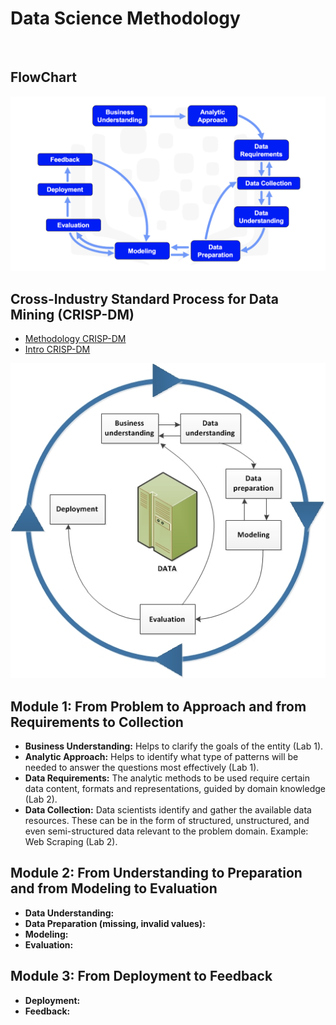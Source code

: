 # Data Science Methodology

![]()

## FlowChart
![](https://github.com/FacuJulia/IBM-Data-Science-Professional-Certificate/blob/main/Course%203/img/Datascience_methodology_flowchart.png)

## Cross-Industry Standard Process for Data Mining (CRISP-DM)
* [Methodology CRISP-DM](https://cf-courses-data.s3.us.cloud-object-storage.appdomain.cloud/IBMDeveloperSkillsNetwork-DS0103EN-SkillsNetwork/labs/Module%201/CRISP-DM.md.html?origin=www.coursera.org)
* [Intro CRISP-DM](https://www.ibm.com/docs/en/spss-modeler/saas?topic=dm-crisp-help-overview)

![](https://github.com/FacuJulia/IBM-Data-Science-Professional-Certificate/blob/main/Course%203/img/crisp_process.jpg)

## Module 1: From Problem to Approach and from Requirements to Collection
* **Business Understanding:** Helps to clarify the goals of the entity (Lab 1).
* **Analytic Approach:** Helps to identify what type of patterns will be needed to answer the questions most effectively (Lab 1).
* **Data Requirements:** The analytic methods to be used require certain data content, formats and representations, guided by domain knowledge (Lab 2).
* **Data Collection:** Data scientists identify and gather the available data resources. These can be in the form of structured, unstructured, and even semi-structured data relevant to the problem domain. Example: Web Scraping (Lab 2).

## Module 2: From Understanding to Preparation and from Modeling to Evaluation
* **Data Understanding:**
* **Data Preparation (missing, invalid values):**
* **Modeling:**
* **Evaluation:**

## Module 3: From Deployment to Feedback
* **Deployment:**
* **Feedback:**

